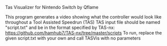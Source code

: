 Tas Visualizer for Nintendo Switch by Qflame

This program generates a video showing what the controller would look like throughout a Tool Assisted Speedrun (TAS)
TAS input file should be named "script.txt" and be in the format specified by TAS-nx: https://github.com/hamhub7/TAS-nx/tree/master/scripts
To run, replace the given script.txt with your own and call TASVis with no parameters
